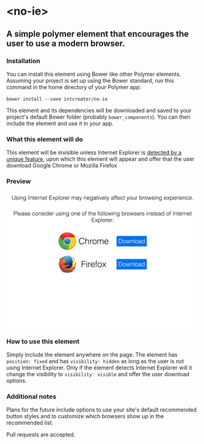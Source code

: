 # &lt;no-ie&gt;

## A simple polymer element that encourages the user to use a modern browser.

### Installation

You can install this element using Bower like other Polymer elements.  Assuming your project is set up using the Bower standard, run this command in the home directory of your Polymer app:

    bower install --save intcreator/no-ie

This element and its dependencies will be downloaded and saved to your project's default Bower folder (probably `bower_components`).  You can then include the element and use it in your app.

### What this element will do

This element will be invisible unless Internet Explorer is [detected by a unique feature](http://stackoverflow.com/questions/9847580/how-to-detect-safari-chrome-ie-firefox-and-opera-browser#answer-9851769), upon which this element will appear and offer that the user download Google Chrome or Mozilla Firefox

### Preview

![Preview](screenshots/1.png)

### How to use this element

Simply include the element anywhere on the page.  The element has `position: fixed` and has `visibility: hidden` as long as the user is not using Internet Explorer.  Only if the element detects Internet Explorer will it change the visibility to `visibility: visible` and offer the user download options.

### Additional notes

Plans for the future include options to use your site's default recommended button styles and to customize which browsers show up in the recommended list.

Pull requests are accepted.
